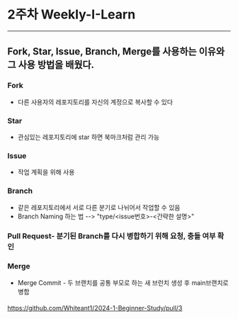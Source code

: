 # 2주차 Weekly-I-Learn
* * *
## Fork, Star, Issue, Branch, Merge를 사용하는 이유와 그 사용 방법을 배웠다.

### Fork
- 다른 사용자의 레포지토리를 자신의 계정으로 복사할 수 있다

### Star
- 관심있는 레포지토리에 star 하면 북마크처럼 관리 가능

### Issue
- 작업 계획을 위해 사용

### Branch
- 같은 레포지토리에서 서로 다른 분기로 나뉘어서 작업할 수 있음 
- Branch Naming 하는 법 --> "type/<issue번호>-<간략한 설명>"

### Pull Request- 분기된 Branch를 다시 병합하기 위해 요청, 충돌 여부 확인

### Merge
- Merge Commit - 두 브랜치를 공통 부모로 하는 새 브런치 생성 후 main브랜치로 병합
#### 



https://github.com/Whiteant1/2024-1-Beginner-Study/pull/3